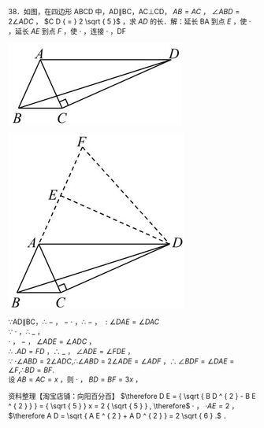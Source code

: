 38．如图，在四边形 ABCD 中，AD∥BC，AC⊥CD， $A B { = } A C$ ， $\angle A B D { = } 2 \angle A D C$ ， $C D { = } 2 \sqrt { 5 }$ ，求 $A D$ 的长．解：延长 BA 到点 $E$ ，使 $\cdot$ ，延长 $A E$ 到点 $F$ ，使 $\cdot$ ，连接 $\cdot$ ，DF

![](<../../qs_image_DB/专题1-6_二倍角的解题策略：倍半角模型与绝配角（解析版）_/def803a20cc259cc4f33e9ecdab500553f0ebe34df3178ea09691fa1b5c85862.jpg>)

![](<../../qs_image_DB/专题1-6_二倍角的解题策略：倍半角模型与绝配角（解析版）_/c219cb75bf2e1114c106ab9cc45be7a4a8c5a7bae2d907a0f8a801667ed88275.jpg>)

∵AD∥BC，∴ $-$ ， $-$ $\cdot$ ，∴ $-$ ， $: \angle D A E = \angle D A C$   
∵ $\cdot$ ，∴ $\_$ ，  
$\cdot$ ， $-$ ， $\angle A D E { = } \angle A D C$ ，  
∴ $. A D { = } F D$ ，∴ $\_$ ， $\angle A D E { = } \angle F D E$ ，  
∵ $\cdot \angle A B D = 2 \angle A D C , \therefore \angle A B D = 2 \angle A D E = \angle A D F$ ，$\therefore \angle B D F = \angle D A E = \angle F , \therefore B D = B F .$   
设 $A B { = } A C { = } x$ ，则 $\cdot$ ， $B D { = } B F { = } 3 x$ ，

资料整理【淘宝店铺：向阳百分百】 $\therefore D E = { \sqrt { B D ^ { 2 } - B E ^ { 2 } } } = { \sqrt { 5 } } x = 2 { \sqrt { 5 } } , \therefore$ $\cdot$ ， $\cdot A E { = } 2$ ， $\therefore A D = \sqrt { A E ^ { 2 } + A D ^ { 2 } } = 2 \sqrt { 6 } .$ ．
